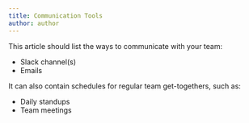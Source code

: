 ```yaml
---
title: Communication Tools
author: author
---
```


This article should list the ways to communicate with your team:
* Slack channel(s)
* Emails

It can also contain schedules for regular team get-togethers, such as:
* Daily standups
* Team meetings
